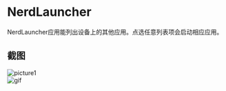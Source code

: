 # NerdLauncher

NerdLauncher应用能列出设备上的其他应用。点选任意列表项会启动相应应用。  

## 截图

![picture1](https://raw.githubusercontent.com/waynelu92/NerdLauncher/master/screenshot/NerdLauncher_Screenshot_1.png)  
![gif](https://raw.githubusercontent.com/waynelu92/NerdLauncher/master/screenshot/NerdLauncher.gif)  

